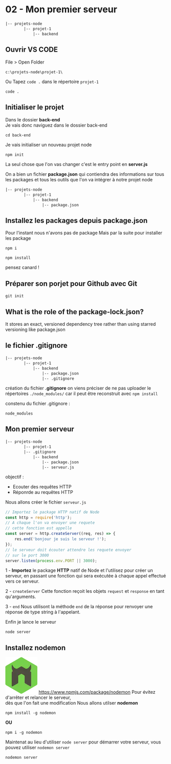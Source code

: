 # 02 - Mon premier serveur
```
|-- projets-node
        |-- projet-1
            |-- backend
```
## Ouvrir VS CODE
File > Open Folder
 ```
 c:\projets-node\projet-1\
 ```
 Ou Tapez <code>code .</code> dans le répertoire <code>projet-1</code>
 ```
 code .
 ```
##  Initialiser le projet
Dans le dossier **back-end**  
Je vais donc naviguez dans le dossier back-end
```
cd back-end
```
Je vais initialiser un nouveau projet node  
```
npm init
```
La seul chose que l'on vas changer
c'est  le entry point en **server.js**  
  
On a bien un fichier **package.json**
qui contiendra des informations sur tous les packages et
tous les outils que l'on va intégrer à notre projet node
```
|-- projets-node
        |-- projet-1
            |-- backend
                |-- package.json
```
## Installez les packages depuis package.json
Pour l'instant nous n'avons pas de package
Mais par la suite pour installer les package
```
npm i
```

```
npm install
```
pensez canard !  
## Préparer son porjet pour Github avec Git
```
git init
```
## What is the role of the package-lock.json?
It stores an exact, versioned dependency tree rather than using starred versioning like package.json

## le fichier .gitignore
```
|-- projets-node
        |-- projet-1
            |-- backend
                |-- package.json
                |-- .gitignore
```
création du fichier **.gitignore**
on viens préciser de ne pas uploader le répertoires
<code>./node_modules/</code>
car il peut être reconstruit avec <code>npm install</code>
  
constenu du fichier .gitignore :
```
node_modules
```

## Mon premier serveur
```
|-- projets-node
        |-- projet-1
        |-- .gitignore
            |-- backend
                |-- package.json
                |-- serveur.js
```
objectif :
- Ecouter des requêtes HTTP
- Réponrde au requêtes HTTP

Nous allons créer le fichier <code>serveur.js</code>
```js
// Importez le package HTTP natif de Node
const http = require('http');
// A chaque l'on va envoyer une requete
// cette fonction est appelle
const server = http.createServer((req, res) => {
    res.end('bonjour je suis le serveur !');
});
// le serveur doit écouter attendre les requete envoyer
// sur le port 3000
server.listen(process.env.PORT || 3000);
```
1 - **Importez** le package **HTTP** natif de Node et l'utilisez pour créer un serveur, en passant une fonction qui sera exécutée à chaque appel effectué vers ce serveur.

 2 - <code>createServer</code>
 Cette fonction reçoit les objets <code>request</code> et <code>response</code> en tant qu'arguments. 

3 - <code>end</code> 
Nous utilisont la méthode <code>end</code> de la réponse pour renvoyer une réponse de type string à l'appelant.

Enfin je lance le serveur
```
node server
```

## Installez nodemon
![nodedemon](../img/nodemon.webp)
https://www.npmjs.com/package/nodemon
Pour évitez d'arrêter et relancer le serveur,  
dès que l'on fait une modification
Nous allons utilser **nodemon**
```
npm install -g nodemon
```
**OU**
```
npm i -g nodemon
```
Maintenat au lieu d'utiliser <code>node server</code> pour démarrer votre serveur, vous pouvez utiliser <code>nodemon server</code>

```
nodemon server
```